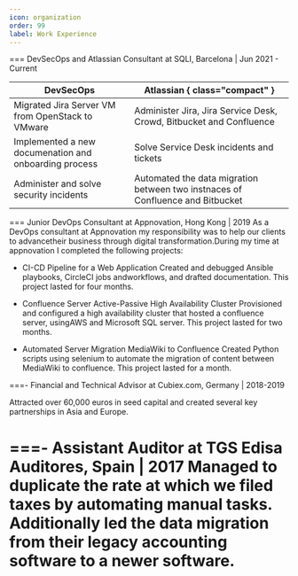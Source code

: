 ```yaml
---
icon: organization
order: 99
label: Work Experience 
---
```


=== DevSecOps and Atlassian Consultant at SQLI, Barcelona | Jun 2021 - Current

DevSecOps                                              | Atlassian  { class="compact" }
---                                                    | ---
 Migrated Jira Server VM from OpenStack to VMware      | Administer Jira, Jira Service Desk, Crowd, Bitbucket and Confluence
 Implemented a new documenation and onboarding process | Solve Service Desk incidents and tickets
 Administer and solve security incidents               | Automated the data migration between two instnaces of Confluence and Bitbucket
 

=== Junior DevOps Consultant at  Appnovation, Hong Kong | 2019
As a DevOps consultant at Appnovation my responsibility was to help our clients to advancetheir business through digital transformation.During my time at appnovation I completed the following projects:

- CI-CD Pipeline for a Web Application
Created and debugged Ansible playbooks, CircleCI jobs andworkflows, and drafted documentation. This project lasted for four months.

- Confluence Server Active-Passive High Availability Cluster
Provisioned and configured a high availability cluster that hosted a confluence server, usingAWS and Microsoft SQL server. This project lasted for two months.

- Automated Server Migration MediaWiki to Confluence
Created Python scripts using selenium to automate the migration of content between MediaWiki to confluence. This project lasted for a month.

===- Financial and Technical Advisor at Cubiex.com, Germany | 2018-2019

Attracted over 60,000 euros in seed capital and created several key partnerships in Asia and Europe.

===- Assistant Auditor at TGS Edisa Auditores, Spain | 2017
Managed to duplicate the rate at which we filed taxes by automating manual tasks. Additionally led the data migration from their legacy accounting software to a newer software.
===


